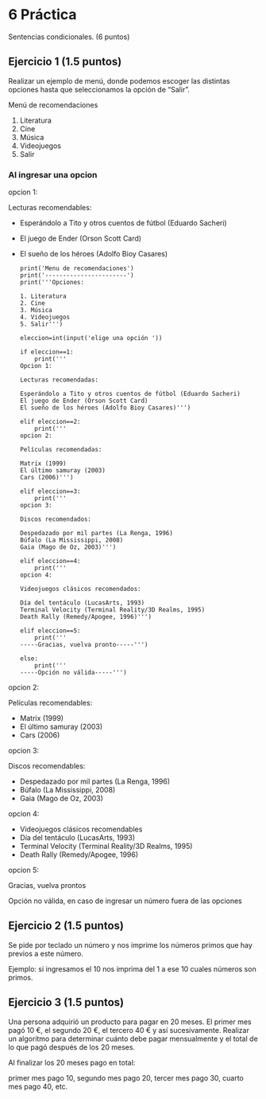 # 6 Práctica 
Sentencias condicionales. (6 puntos)

## Ejercicio 1 (1.5 puntos)
Realizar un ejemplo de menú, donde podemos escoger las distintas opciones
hasta que seleccionamos la opción de “Salir”.

Menú de recomendaciones
1. Literatura
2. Cine
3. Música
4. Videojuegos
5. Salir

### Al ingresar una opcion
opcion 1:

Lecturas recomendables:

* Esperándolo a Tito y otros cuentos de fútbol (Eduardo
Sacheri)
* El juego de Ender (Orson Scott Card)
* El sueño de los héroes (Adolfo Bioy Casares)

      print('Menu de recomendaciones')
      print('-----------------------')
      print('''Opciones: 

      1. Literatura
      2. Cine
      3. Música
      4. Videojuegos
      5. Salir''')

      eleccion=int(input('elige una opción '))

      if eleccion==1:
          print('''
      Opcion 1:

      Lecturas recomendadas:

      Esperándolo a Tito y otros cuentos de fútbol (Eduardo Sacheri)
      El juego de Ender (Orson Scott Card)
      El sueño de los héroes (Adolfo Bioy Casares)''')

      elif eleccion==2:
          print('''
      opcion 2:

      Películas recomendadas:

      Matrix (1999)
      El último samuray (2003)
      Cars (2006)''')

      elif eleccion==3:
          print('''
      opcion 3:

      Discos recomendados:

      Despedazado por mil partes (La Renga, 1996)
      Búfalo (La Mississippi, 2008)
      Gaia (Mago de Oz, 2003)''')

      elif eleccion==4:
          print('''
      opcion 4:

      Videojuegos clásicos recomendados:

      Día del tentáculo (LucasArts, 1993)
      Terminal Velocity (Terminal Reality/3D Realms, 1995)
      Death Rally (Remedy/Apogee, 1996)''')

      elif eleccion==5:
          print('''
      -----Gracias, vuelva pronto-----''')

      else:
          print('''
      -----Opción no válida-----''')

opcion 2:

Películas recomendables:

* Matrix (1999)
* El último samuray (2003)
* Cars (2006)

opcion  3:

Discos recomendables:

* Despedazado por mil partes (La Renga, 1996)
* Búfalo (La Mississippi, 2008)
* Gaia (Mago de Oz, 2003)

opcion 4:

* Videojuegos clásicos recomendables
* Día del tentáculo (LucasArts, 1993)
* Terminal Velocity (Terminal Reality/3D Realms, 1995)
* Death Rally (Remedy/Apogee, 1996)

opcion  5:

Gracias, vuelva prontos

Opción no válida, en caso de ingresar un número fuera de las opciones

## Ejercicio 2 (1.5 puntos)
Se pide por teclado un número y nos imprime los números primos que hay previos a este número.

Ejemplo: si ingresamos el 10 nos imprima del 1 a ese 10 cuales números son primos.


## Ejercicio 3 (1.5 puntos)
Una persona adquirió un producto para pagar en 20 meses. El primer mes pagó
10 €, el segundo 20 €, el tercero 40 € y así sucesivamente. Realizar un algoritmo
para determinar cuánto debe pagar mensualmente y el total de lo que pagó
después de los 20 meses.

Al finalizar los 20 meses pago en total:

primer mes pago 10, segundo mes pago 20, tercer mes pago 30, cuarto mes pago 40, etc.
